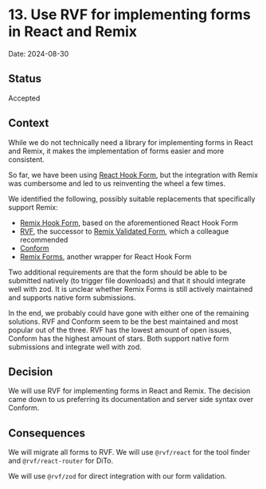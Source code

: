 # 13. Use RVF for implementing forms in React and Remix

Date: 2024-08-30

## Status

Accepted

## Context

While we do not technically need a library for implementing forms in React and Remix, it makes the implementation of forms easier and more consistent.

So far, we have been using [React Hook Form](https://react-hook-form.com/), but the integration with Remix was cumbersome and led to us reinventing the wheel a few times.

We identified the following, possibly suitable replacements that specifically support Remix:

- [Remix Hook Form](https://github.com/forge42dev/remix-hook-form), based on the aforementioned React Hook Form
- [RVF](https://www.rvf-js.io/), the successor to [Remix Validated Form](https://www.remix-validated-form.io/), which a colleague recommended
- [Conform](https://conform.guide/)
- [Remix Forms](https://remix-forms.seasoned.cc/), another wrapper for React Hook Form

Two additional requirements are that the form should be able to be submitted natively (to trigger file downloads) and that it should integrate well with zod. It is unclear whether Remix Forms is still actively maintained and supports native form submissions.

In the end, we probably could have gone with either one of the remaining solutions.
RVF and Conform seem to be the best maintained and most popular out of the three.
RVF has the lowest amount of open issues, Conform has the highest amount of stars.
Both support native form submissions and integrate well with zod.

## Decision

We will use RVF for implementing forms in React and Remix.
The decision came down to us preferring its documentation and server side syntax over Conform.

## Consequences

We will migrate all forms to RVF.
We will use `@rvf/react` for the tool finder and `@rvf/react-router` for DiTo.

We will use `@rvf/zod` for direct integration with our form validation.
